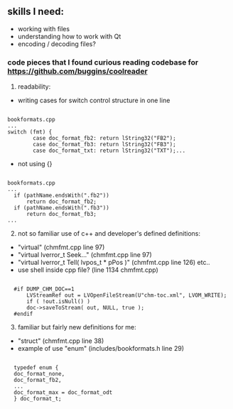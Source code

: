 ## skills I need:
- working with files
- understanding how to work with Qt
- encoding / decoding files?

### code pieces that I found curious reading codebase for https://github.com/buggins/coolreader

1) readability:
- writing cases for switch control structure in one line
<code>
bookformats.cpp
...
switch (fmt) {
        case doc_format_fb2: return lString32("FB2");
        case doc_format_fb3: return lString32("FB3");
        case doc_format_txt: return lString32("TXT");...
</code>

- not using {}
<code>
bookformats.cpp
...
  if (pathName.endsWith(".fb2"))
      return doc_format_fb2;
  if (pathName.endsWith(".fb3"))
      return doc_format_fb3;
...
</code>

2) not so familiar use of c++ and developer's defined definitions:
- "virtual" (chmfmt.cpp line 97)
- "virtual lverror_t Seek..." (chmfmt.cpp line 97)
- "virtual lverror_t Tell( lvpos_t * pPos )" (chmfmt.cpp line 126) etc..
- use shell inside cpp file? (line 1134 chmfmt.cpp)
<code>
  #if DUMP_CHM_DOC==1
      LVStreamRef out = LVOpenFileStream(U"chm-toc.xml", LVOM_WRITE);
      if ( !out.isNull() )
      doc->saveToStream( out, NULL, true );
  #endif
</code>

3) familiar but fairly new definitions for me:
- "struct" (chmfmt.cpp line 38)
- example of use "enum" (includes/bookformats.h line 29)
<code>
  typedef enum {
  doc_format_none,
  doc_format_fb2,
  ...
  doc_format_max = doc_format_odt
  } doc_format_t;
</code>